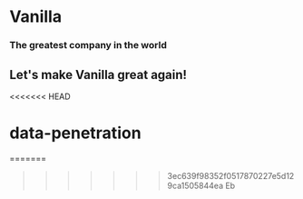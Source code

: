 # Vanilla
### The greatest company in the world

## Let's make Vanilla great again!
<<<<<<< HEAD
# data-penetration
=======




>>>>>>> 3ec639f98352f0517870227e5d129ca1505844ea
 Eb
